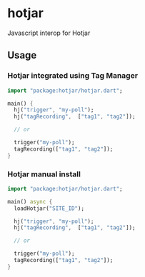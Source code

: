 # hotjar

Javascript interop for Hotjar

## Usage

### Hotjar integrated using Tag Manager

```dart
import "package:hotjar/hotjar.dart";

main() {
  hj("trigger", "my-poll");
  hj("tagRecording",  ["tag1", "tag2"]);

  // or

  trigger("my-poll");
  tagRecording(["tag1", "tag2"]);
}
```

### Hotjar manual install

```dart
import "package:hotjar/hotjar.dart";

main() async {
  loadHotjar("SITE_ID");

  hj("trigger", "my-poll");
  hj("tagRecording",  ["tag1", "tag2"]);

  // or

  trigger("my-poll");
  tagRecording(["tag1", "tag2"]);
}
```